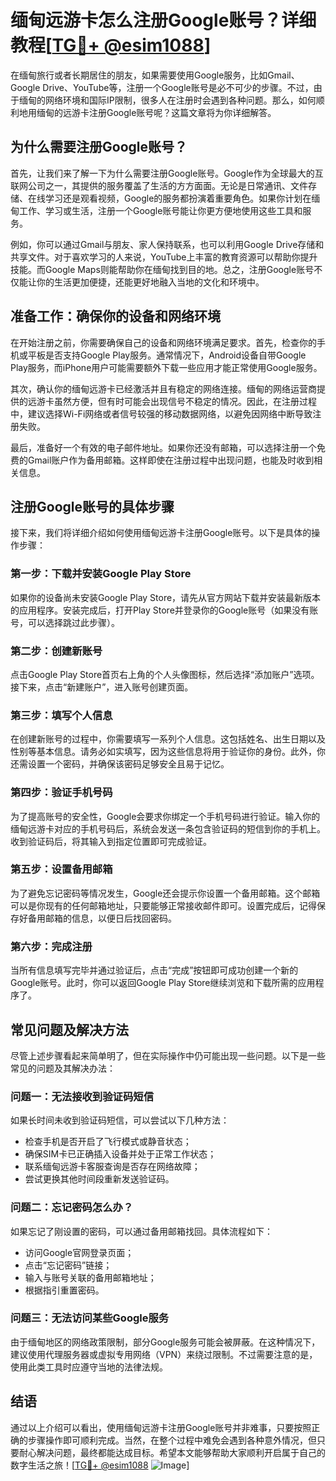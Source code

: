 # 缅甸远游卡怎么注册Google账号？详细教程[[TG💪+ @esim1088](https://t.me/s/esim1088)]

在缅甸旅行或者长期居住的朋友，如果需要使用Google服务，比如Gmail、Google Drive、YouTube等，注册一个Google账号是必不可少的步骤。不过，由于缅甸的网络环境和国际IP限制，很多人在注册时会遇到各种问题。那么，如何顺利地用缅甸的远游卡注册Google账号呢？这篇文章将为你详细解答。

## 为什么需要注册Google账号？

首先，让我们来了解一下为什么需要注册Google账号。Google作为全球最大的互联网公司之一，其提供的服务覆盖了生活的方方面面。无论是日常通讯、文件存储、在线学习还是观看视频，Google的服务都扮演着重要角色。如果你计划在缅甸工作、学习或生活，注册一个Google账号能让你更方便地使用这些工具和服务。

例如，你可以通过Gmail与朋友、家人保持联系，也可以利用Google Drive存储和共享文件。对于喜欢学习的人来说，YouTube上丰富的教育资源可以帮助你提升技能。而Google Maps则能帮助你在缅甸找到目的地。总之，注册Google账号不仅能让你的生活更加便捷，还能更好地融入当地的文化和环境中。

## 准备工作：确保你的设备和网络环境

在开始注册之前，你需要确保自己的设备和网络环境满足要求。首先，检查你的手机或平板是否支持Google Play服务。通常情况下，Android设备自带Google Play服务，而iPhone用户可能需要额外下载一些应用才能正常使用Google服务。

其次，确认你的缅甸远游卡已经激活并且有稳定的网络连接。缅甸的网络运营商提供的远游卡虽然方便，但有时可能会出现信号不稳定的情况。因此，在注册过程中，建议选择Wi-Fi网络或者信号较强的移动数据网络，以避免因网络中断导致注册失败。

最后，准备好一个有效的电子邮件地址。如果你还没有邮箱，可以选择注册一个免费的Gmail账户作为备用邮箱。这样即使在注册过程中出现问题，也能及时收到相关信息。

## 注册Google账号的具体步骤

接下来，我们将详细介绍如何使用缅甸远游卡注册Google账号。以下是具体的操作步骤：

### 第一步：下载并安装Google Play Store

如果你的设备尚未安装Google Play Store，请先从官方网站下载并安装最新版本的应用程序。安装完成后，打开Play Store并登录你的Google账号（如果没有账号，可以选择跳过此步骤）。

### 第二步：创建新账号

点击Google Play Store首页右上角的个人头像图标，然后选择“添加账户”选项。接下来，点击“新建账户”，进入账号创建页面。

### 第三步：填写个人信息

在创建新账号的过程中，你需要填写一系列个人信息。这包括姓名、出生日期以及性别等基本信息。请务必如实填写，因为这些信息将用于验证你的身份。此外，你还需设置一个密码，并确保该密码足够安全且易于记忆。

### 第四步：验证手机号码

为了提高账号的安全性，Google会要求你绑定一个手机号码进行验证。输入你的缅甸远游卡对应的手机号码后，系统会发送一条包含验证码的短信到你的手机上。收到验证码后，将其输入到指定位置即可完成验证。

### 第五步：设置备用邮箱

为了避免忘记密码等情况发生，Google还会提示你设置一个备用邮箱。这个邮箱可以是你现有的任何邮箱地址，只要能够正常接收邮件即可。设置完成后，记得保存好备用邮箱的信息，以便日后找回密码。

### 第六步：完成注册

当所有信息填写完毕并通过验证后，点击“完成”按钮即可成功创建一个新的Google账号。此时，你可以返回Google Play Store继续浏览和下载所需的应用程序了。

## 常见问题及解决方法

尽管上述步骤看起来简单明了，但在实际操作中仍可能出现一些问题。以下是一些常见的问题及其解决办法：

### 问题一：无法接收到验证码短信

如果长时间未收到验证码短信，可以尝试以下几种方法：
- 检查手机是否开启了飞行模式或静音状态；
- 确保SIM卡已正确插入设备并处于正常工作状态；
- 联系缅甸远游卡客服查询是否存在网络故障；
- 尝试更换其他时间段重新发送验证码。

### 问题二：忘记密码怎么办？

如果忘记了刚设置的密码，可以通过备用邮箱找回。具体流程如下：
- 访问Google官网登录页面；
- 点击“忘记密码”链接；
- 输入与账号关联的备用邮箱地址；
- 根据指引重置密码。

### 问题三：无法访问某些Google服务

由于缅甸地区的网络政策限制，部分Google服务可能会被屏蔽。在这种情况下，建议使用代理服务器或虚拟专用网络（VPN）来绕过限制。不过需要注意的是，使用此类工具时应遵守当地的法律法规。

## 结语

通过以上介绍可以看出，使用缅甸远游卡注册Google账号并非难事，只要按照正确的步骤操作即可顺利完成。当然，在整个过程中难免会遇到各种意外情况，但只要耐心解决问题，最终都能达成目标。希望本文能够帮助大家顺利开启属于自己的数字生活之旅！[[TG💪+ @esim1088](https://t.me/s/esim1088) ![Image](https://i.postimg.cc/4NQfJmqS/Snipaste-2025-05-13-00-14-12.png)]